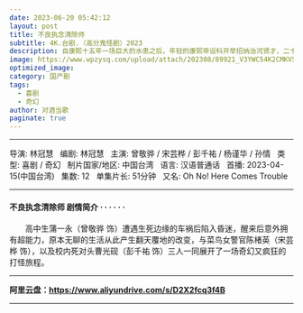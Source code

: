 ```yaml
---
date: 2023-06-20 05:42:12
layout: post
title: 不良执念清除师
subtitle: 4K.台剧.（高分鬼怪剧）2023
description: 自康熙十五年一场巨大的水患之后，年轻的康熙帝设科开举招纳治河贤才，二十四岁的落第举子陈潢脱颖而出，长于治河。年轻的康熙帝不拘一格，将他简拔而出....
image: https://www.wpzysq.com/upload/attach/202308/89921_V3YWC54K2CMKV56._webp
optimized_image: 
category: 国产剧
tags:  
  - 喜剧
  - 奇幻
author: 对酒当歌
paginate: true
---
```


---

导演: 林冠慧  
编剧: 林冠慧  
主演: 曾敬骅 / 宋芸桦 / 彭千祐 / 杨谨华 / 孙情  
类型: 喜剧 / 奇幻  
制片国家/地区: 中国台湾  
语言: 汉语普通话  
首播: 2023-04-15(中国台湾)  
集数: 12  
单集片长: 51分钟  
又名: Oh No! Here Comes Trouble  

---

#### 不良执念清除师 剧情简介 · · · · · ·

　　高中生蒲一永（曾敬骅 饰）遭遇生死边缘的车祸后陷入昏迷，醒来后意外拥有超能力，原本无聊的生活从此产生翻天覆地的改变，与菜鸟女警官陈楮英（宋芸桦 饰），以及校内死对头曹光砚（彭千祐 饰）三人一同展开了一场奇幻又疯狂的打怪旅程。

---

**阿里云盘：<https://www.aliyundrive.com/s/D2X2fcq3f4B>**

---
